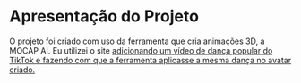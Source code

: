 # Apresentação do Projeto  

O projeto foi criado com uso da ferramenta que cria animações 3D, a MOCAP AI. Eu utilizei o site <a href="(https://www.rokoko.com/products/vision)"> adicionando um vídeo de dança popular do TikTok e fazendo com que a ferramenta aplicasse a mesma dança no avatar criado.




